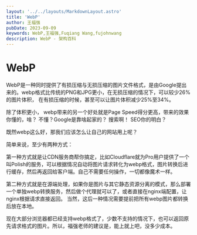 ```yaml
---
layout: '../../layouts/MarkdownLayout.astro'
title: 'WebP'
author: 王福强
pubDate: 2023-09-09
keywords: WebP,王福强,Fuqiang Wang,fujohnwang
description: WebP - 架构百科
---
```


# WebP

WebP是一种同时提供了有损压缩与无损压缩的图片文件格式，是由Google提出来的。webp格式比传统的PNG和JPG更小，在无损压缩的情况下，可以较少26%的图片体积， 在有损压缩的时候，甚至可以让图片体积减少25%至34%。

除了体积更小， webp带来的另一个好处就是Page Speed得分更高，带来的效果你懂的，啥？ 不懂？Google是靠啥起家的？ 搜索啊！ SEO你的明白？

既然webp这么好，那我们应该怎么让自己的网站用上呢？ 

简单来说，至少有两种方式： 

第一种方式就是让CDN服务商帮你搞定，比如Cloudflare就为Pro用户提供了一个叫Polish的服务，可以根据情况自动将图片请求转化为webp格式，图片转换后进行缓存，然后再返回给客户端。自己不需要任何操作，一切都像魔术一样。

第二种方式就是在源端处理，如果你是图片与其它静态资源分离的模式，那么部署一个单独webp转换服务，然后做个代理就可以了，或者直接在nginx端配置，让nginx根据请求直接返回。 当然，这后一种情况需要提前把所有webp图片都转换后放在本地。

现在大部分浏览器都已经支持webp格式了，少数不支持的情况下，也可以返回原先请求格式的图片。所以，福强老师的建议是，能上就上吧，没多少成本。 

